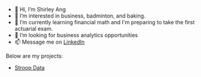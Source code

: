 - 👋 Hi, I’m Shirley Ang
- 👀 I’m interested in business, badminton, and baking.
- 🌱 I’m currently learning financial math and I'm preparing to take the first actuarial exam. 
- 💞️ I’m looking for business analytics opportunities 
- 📫 Message me on [LinkedIn](www.linkedin.com/in/shirley-ang)

Below are my projects:
- [Stroop Data](Stroop_Data.pdf)
